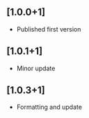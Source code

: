 ## [1.0.0+1]

* Published first version

## [1.0.1+1]

* Minor update

## [1.0.3+1]

* Formatting and update


